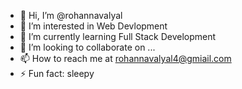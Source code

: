 - 👋 Hi, I’m @rohannavalyal
- 👀 I’m interested in Web Devlopment
- 🌱 I’m currently learning Full Stack Development
- 💞️ I’m looking to collaborate on ...
- 📫 How to reach me at rohannavalyal4@gmiail.com
- ⚡ Fun fact: sleepy

<!---
rohannavalyal/rohannavalyal is a ✨ special ✨ repository because its `README.md` (this file) appears on your GitHub profile.
You can click the Preview link to take a look at your changes.
--->
